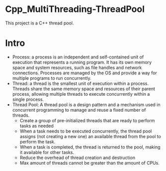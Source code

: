 # Cpp_MultiThreading-ThreadPool

This project is a C++ thread pool.

# Intro
- Process: a process is an independent and self-contained unit of execution that represents a running program. It has its own memory space and system resources, such as file handles and network connections. Processes are managed by the OS and provide a way for multiple programs to run concurrently.
- Thread: a thread is the smallest unit of execution within a process. Threads share the same memory space and resources of their parent process, allowing multiple threads to execute concurrently within a single process.
- Thread Pool: A thread pool is a design pattern and a mechanism used in concurrent programming to manage and reuse a fixed number of threads.
    - Create a group of pre-initialized threads that are ready to perform tasks as needed
    - When a task needs to be executed concurrently, the thread pool assigns (not creating a new one) an available thread from the pool to perform the task. 
    - When a task is completed, the thread is returned to the pool, making it available for other tasks.
    - Reduce the overhead of thread creation and destruction
    - Max amount of threads cannot be greater than the amount of CPUs.
